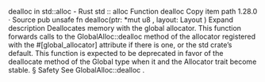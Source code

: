 dealloc in std::alloc - Rust
std
::
alloc
Function
dealloc
Copy item path
1.28.0
·
Source
pub unsafe fn dealloc(ptr:
*mut
u8
, layout:
Layout
)
Expand description
Deallocates memory with the global allocator.
This function forwards calls to the
GlobalAlloc::dealloc
method
of the allocator registered with the
#[global_allocator]
attribute
if there is one, or the
std
crate’s default.
This function is expected to be deprecated in favor of the
deallocate
method
of the
Global
type when it and the
Allocator
trait become stable.
§
Safety
See
GlobalAlloc::dealloc
.